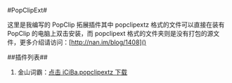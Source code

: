 #PopClipExt#

这里是我编写的 PopClip 拓展插件其中 popclipextz 格式的文件可以直接在装有 PopClip 的电脑上双击安装，而 popclipext 格式的文件夹则是没有打包的源文件，更多介绍请访问：[http://nan.im/blog/1408]()

##插件列表##

1. 金山词霸：[点击 iCiBa.popclipextz 下载](https://github.com/nanL/PopClipExt/raw/master/iCiBa.popclipextz)


